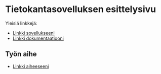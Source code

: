 # Tietokantasovelluksen esittelysivu

Yleisiä linkkejä:

* [Linkki sovellukseeni](http://heinihaa.users.cs.helsinki.fi/tsoha/)
* [Linkki dokumentaatiooni](https://github.com/hheiniida/Tsoha-Bootstrap/blob/master/doc/dokumentaatio.pdf)

## Työn aihe

* [Linkki aiheeseeni](http://advancedkittenry.github.io/suunnittelu_ja_tyoymparisto/aiheet/Muistilista.html)

